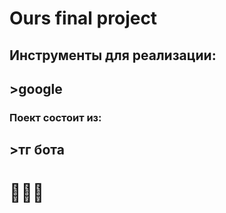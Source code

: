 # Ours final project 
## Инструменты для реализации:
## >google
### Поект состоит из:
## >тг бота
# 🎀🎀🎀
